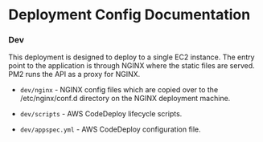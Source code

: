 # Deployment Config Documentation

### Dev

This deployment is designed to deploy to a single EC2 instance. The entry point to the application is through NGINX where 
the static files are served. PM2 runs the API as a proxy for NGINX.

- `dev/nginx` - NGINX config files which are copied over to the /etc/nginx/conf.d directory on the NGINX deployment machine.

- `dev/scripts` - AWS CodeDeploy lifecycle scripts.

- `dev/appspec.yml` - AWS CodeDeploy configuration file.
